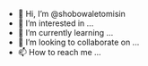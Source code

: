 - 👋 Hi, I’m @shobowaletomisin
- 👀 I’m interested in ...
- 🌱 I’m currently learning ...
- 💞️ I’m looking to collaborate on ...
- 📫 How to reach me ...

<!---
shobowaletomisin/shobowaletomisin is a ✨ special ✨ repository because its `README.md` (this file) appears on your GitHub profile.
You can click the Preview link to take a look at your changes.
--->
